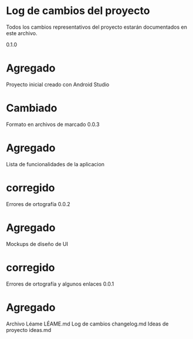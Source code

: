# Log de cambios del proyecto

Todos los cambios representativos del proyecto estarán documentados en este archivo.

0.1.0 
# Agregado
Proyecto inicial creado con Android Studio
# Cambiado
Formato en archivos de marcado
0.0.3 
# Agregado
Lista de funcionalidades de la aplicacion
# corregido
Errores de ortografía
0.0.2 
# Agregado
Mockups de diseño de UI
# corregido
Errores de ortografía y algunos enlaces
0.0.1 
# Agregado
Archivo Léame LÉAME.md
Log de cambios changelog.md
Ideas de proyecto ideas.md